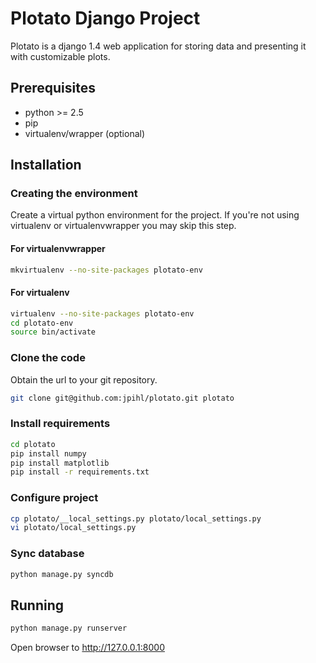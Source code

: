 # Plotato Django Project #
Plotato is a django 1.4 web application for storing data and presenting it with customizable plots.

## Prerequisites ##

- python >= 2.5
- pip
- virtualenv/wrapper (optional)

## Installation ##
### Creating the environment ###
Create a virtual python environment for the project.
If you're not using virtualenv or virtualenvwrapper you may skip this step.

#### For virtualenvwrapper ####
```bash
mkvirtualenv --no-site-packages plotato-env
```

#### For virtualenv ####
```bash
virtualenv --no-site-packages plotato-env
cd plotato-env
source bin/activate
```

### Clone the code ###
Obtain the url to your git repository.

```bash
git clone git@github.com:jpihl/plotato.git plotato
```

### Install requirements ###
```bash
cd plotato
pip install numpy
pip install matplotlib
pip install -r requirements.txt
```

### Configure project ###
```bash
cp plotato/__local_settings.py plotato/local_settings.py
vi plotato/local_settings.py
```

### Sync database ###
```bash
python manage.py syncdb
```

## Running ##
```bash
python manage.py runserver
```

Open browser to http://127.0.0.1:8000
